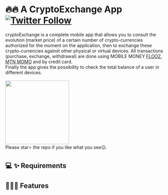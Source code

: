 # 🔥🔥 A CryptoExchange App [![Twitter Follow](https://img.shields.io/twitter/follow/IAdelabou?style=social)](https://twitter.com/IAdelabou?s=09)
cryptoExchange is a complete mobile app that allows you to consult the evolution (market price) of a certain number of crypto-currencies authorized for the moment on the application, then to exchange these crypto-currencies against other physical or virtual devices.
All transactions (purchase, exchange, withdrawal) are done using MOBILE MONEY [FLOOZ](https://moov-africa.bj/), [MTN MOMO](https://www.mtn.bj/momo/developpeurs/momo-api/) and by credit card.<br>
Finally the app gives the possibility to check the total balance of a user in different devices.<br><br>
<a href="#"><img src="https://play.google.com/intl/en_us/badges/static/images/badges/en_badge_web_generic.png" width="200"></img></a>
<br>
Please star⭐ the repo if you like what you see😉.
<br>
## 💻 ✨ Requirements

## 🤳💫✨ Features
